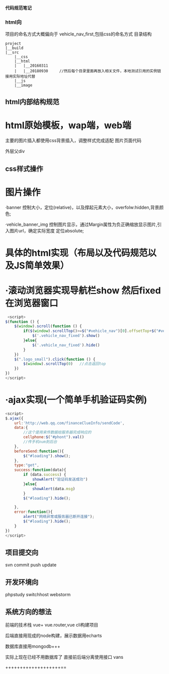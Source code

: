 ﻿#### 代码规范笔记

### html向
项目的命名方式大概偏向于   vehicle_nav_first,包括css的命名方式
	目录结构

	project
	|__build
	|__src
		|__css
		|__html
		|	|__20160311
		|	|__20180930		//然后每个目录里面再放入相关文件，本地测试引用的实例链接用实际地址代替
		|__js
		|__image														

## html内部结构规范

# html原始模板，wap端，web端
主要的图片插入都使用css背景插入，调整样式完成适配
图片页面代码 <div class="vehicle_banner_img"></div>
外层父div <div class="vehicle_banner"></div>


## css样式操作
# 图片操作
·banner
控制大小，定位(relative)，以及撑起元素大小，overfolw:hidden,背景颜色;

·vehicle_banner_img 控制图片显示，通过Margin属性为负正确缩放显示图片,引入图片url，确定实际宽度
定位absolute;


# 具体的html实现（布局以及代码规范以及JS简单效果）
# ·滚动浏览器实现导航栏show 然后fixed在浏览器窗口
```javascript
 <script>
$(function () {
    $(window).scroll(function () {
        if($(window).scrollTop()>=$("#vehicle_nav")[0].offsetTop+$("#vehicle_nav")[0].offsetHeight){
            $('.vehicle_nav_fixed').show()
        }else{
            $('.vehicle_nav_fixed').hide()
        }
    })
    $(".logo_small").click(function () {
        $(window).scrollTop(0)   //点击返回top
    })
})
</script>
```
# ·ajax实现(一个简单手机验证码实例)
```javascript
<script>
$.ajax({ 
	url:'http://web.qq.com/financeClueInfo/sendCode',
	data:{
		//这个是用来传数据给服务器完成响应的
		cellphone:$("#phont").val()
		//传手机num到后台
	},
	beforeSend:function(){
		$("#loading").show();
	},
	type:"get",
	success:function(data){
		if (data.success) {
			showAlert("验证码发送成功")
		}else{
			showAlert(data.msg)
		}
		$("#loading").hide();

	},
	error:function(){
		alert("网络异常或服务器已断开连接");
		$("#loading").hide();
	}
})
</script>
```



## 项目提交向

svn commit 
	push 
	update


## 开发环境向
phpstudy
switchhost
webstorm

## 系统方向的想法

前端的技术栈 vue+ vue.router,vue cli构建项目

后端直接用现成的node构建，展示数据用echarts

数据库直接用mongodb+++

实际上现在已经不用数据库了  直接前后端分离使用接口 vans

+++++++++++++++++++==